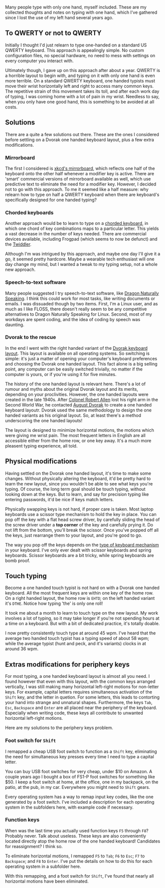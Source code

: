 Many people type with only one hand, myself included. These are my collected thoughts and
notes on typing with one hand, which I've gathered since I lost the use of my left
hand several years ago.

## To QWERTY or not to QWERTY
Initially I thought I'd just relearn to type one-handed on a standard US QWERTY
keyboard. This approach is appealingly simple. No custom configuration files,
no special hardware, no need to mess with settings on every computer you interact with.

Ultimately though, I gave up on this approach after about a year. QWERTY is a
horrible layout to begin with, and typing on it with only one hand is even more
terrible. On a standard QWERTY keyboard, one handed typists must move their
wrist horizontally left and right to access many common keys. The repetitive
strain of this movement takes its toll, and after each work day of typing, I
was coming home with a lot of pain in my wrist. Needless to say, when you only
have one good hand, this is something to be avoided at all costs.

## Solutions
There are a quite a few solutions out there. These are the ones I considered
before settling on a Dvorak one handed keyboard layout, plus a few extra modifications.

### Mirrorboard
The first I considered is [xkcd's
mirrorboard](https://blog.xkcd.com/2007/08/14/mirrorboard-a-one-handed-keyboard-layout-for-the-lazy/),
which reflects one half of the keyboard onto the other half whenever a modifier
key is active. There are 'smart' commercial versions of mirrorboard available
as well, which use predictive text to eliminate the need for a modifier key.
However, I decided not to go with this approach. To me it seemed like a half
measure: why relearn how to type on half a QWERTY keyboard when there are
keyboard's specifically designed for one handed typing?

### Chorded keyboards
Another approach would be to learn to type on a [chorded
keyboard](https://en.wikipedia.org/wiki/Chorded_keyboard), in which one chord
of key combinations maps to a particular letter. This yields a vast decrease in
the number of keys needed. There are commercial devices available, including
Frogpad (which seems to now be defunct) and the
[Twiddler](https://twiddler.tekgear.com/).

Although I'm was intrigued by this
approach, and maybe one day I'll give it a go, it seemed pretty hardcore. Maybe
a wearable tech enthusiast will one day change my mind, but I wanted a tweak
to my typing setup, not a whole new approach.

### Speech-to-text software
Many people suggested I try speech-to-text software, like [Dragon Naturally Speaking](https://www.nuance.com/dragon.html). I think this could work for most tasks, like writing documents or emails. I was dissuaded though by two items. First, I'm a Linux user, and as much as I like FLOSS, there doesn't really seem to be any competitive alternatives to Dragon Naturally Speaking for Linux. Second, most of my workdays are spent coding, and the idea of coding by speech was daunting.

### Dvorak to the rescue
In the end I went with the right handed variant of the [Dvorak keyboard
layout](https://en.wikipedia.org/wiki/Dvorak_Simplified_Keyboard#One-handed_versions).
This layout is available on all operating systems. So switching is simple: it's just a matter of
opening your computer's keyboard preferences and choosing the Dvorak one handed
layout. This fact alone is a big selling point, any computer can be easily
switched trivially, no matter if the computer is yours, or if you're using it
for five minutes.

The history of the one handed layout is relevant here. There's a lot of
rumour and myths about the original Dvorak layout and its merits, depending on
your proclivities. However, the one handed layouts were created in the late
1940s. After [Colonel Robert
Allen](https://en.wikipedia.org/wiki/Robert_S._Allen) lost his right arm in the
Second World War, he contacted [August
Dvorak](https://en.wikipedia.org/wiki/August_Dvorak) to create a one handed
keyboard layoutr. Dvorak used the same methodology to design the one handed
variants as his original layout. So, at least there's a method underscoring the
one handed layouts!

The layout is designed to minimize horizontal motions, the motions which were
giving me wrist pain. The most frequent letters in English are all accessible
either from the home row, or one key away.  It's a much more pleasent
typing experience, all told.

## Physical modifications
Having settled on the Dvorak one handed layout, it's time to make some changes.
Without physically altering the keyboard, it'd be pretty hard to learn the
new layout, since you wouldn't be able to see what keys you're typing. Of course,
the long term goal should be touch typing, without looking down at the keys.
But to learn, and say for precision typing like entering passwords, it'd be
nice if keys match letters.

Physically swapping keys is not hard, if proper care is taken. Most laptop
keyboards use a scissor type mechanism to hold the key in place. You can pop
off the key with a flat head screw driver, by carefully sliding the head of the
screw driver under a __top corner__ of the key and carefully prying it. Do
not lift from the bottom, you'll break the scissor. Once you've popped off all
the keys, just rearrange them to your layout, and you're good to go.

The way you pop off the keys depends on the [type of keyboard
mechanism](https://en.wikipedia.org/wiki/Keyboard_technology) in your keyboard.
I've only ever dealt with scissor keyboards and spring keyboards. Scissor
keyboards are a bit tricky, while spring keyboards are bomb proof.

## Touch typing
Become a one handed touch typist is not hard on with a Dvorak one handed
keyboard. All the most frequent keys are within one key of the home row.  On a
right handed layout, the home row is `EHTD`; on the left handed variant it's
`DTHE`.  Notice how typing 'the' is only one roll!

It took me about a month to learn to touch type on the new layout. My work
involves a lot of typing, so it may take longer if you're not spending hours at
a time on a keyboard. But with a bit of dedicated practice, it's totally
doable.

I now pretty consistently touch type at around 45 wpm.
I've heard that the average two handed touch typist has a typing speed of about 58
wpm; while the average typist (hunt and peck, and it's variants) clocks in at
around 36 wpm.

## Extras modifications for periphery keys
For most typing, a one handed keyboard layout is almost all you need. I found
however that even with this layout, with the common keys arranged vertically, I was
still making many horizontal left-right motions for non-letter keys. For
example, capital letters requires simultaneous activation of the `Shift` key,
and the letter in quetion.  For some letters, this leads to contorting your
hand into strange and unnatural shapes.  Furthermore, the keys `Tab`, `Esc`,
`Backspace` and `Enter` are all placed near the periphery of the keyboard.
Especially when writing code, these keys all contribute to unwanted horizontal
left-right motions.

Here are my solutions to the periphery keys problem.

### Foot switch for `Shift`
I remapped a cheap USB foot switch to function as a `Shift` key, eliminating
the need for simultaneous key presses every time I need to type a capital
letter.

You can buy USB foot switches for very cheap, under $10 on Amazon. A couple
years ago I bought a box of FS1-P foot switches for something like $50. I keep
a foot switch at home, at the office, one in my backpack, on the patio, at the
pub, in my car. Everywhere you might need to `Shift` gears.

Every operating system has a way to remap input key codes, like the one
generated by a foot switch. I've included a description for each operating system in the subfolders here, with example code if necessary.

### Function keys
When was the last time you actually used function keys `F5` through `F8`?
Probably never. Talk about useless. These keys are also conveniently located
directly atop the home row of the one handed keyboard! Candidates for
reassignment? I think so.

To eliminate horizontal motions, I remapped `F5` to `Tab`; `F6` to `Esc`; `F7`
to `Backspace`; and `F8` to `Enter`. I've put the details on how to do this for each operating
system in a subfolder here.

With this remapping, and a foot switch for `Shift`, I've found that nearly all
horizontal motions have been eliminated.
